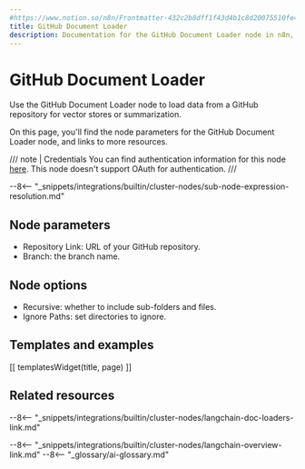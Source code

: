 ```yaml
---
#https://www.notion.so/n8n/Frontmatter-432c2b8dff1f43d4b1c8d20075510fe4
title: GitHub Document Loader
description: Documentation for the GitHub Document Loader node in n8n, a workflow automation platform. Includes details of operations and configuration, and links to examples and credentials information.
---
```


# GitHub Document Loader

Use the GitHub Document Loader node to load data from a GitHub repository for vector stores or summarization.

On this page, you'll find the node parameters for the GitHub Document Loader node, and links to more resources.

/// note | Credentials
You can find authentication information for this node [here](/integrations/builtin/credentials/github/). This node doesn't support OAuth for authentication.
///

--8<-- "_snippets/integrations/builtin/cluster-nodes/sub-node-expression-resolution.md"

## Node parameters

* Repository Link: URL of your GitHub repository.
* Branch: the branch name.

## Node options

* Recursive: whether to include sub-folders and files.
* Ignore Paths: set directories to ignore.

## Templates and examples

<!-- see https://www.notion.so/n8n/Pull-in-templates-for-the-integrations-pages-37c716837b804d30a33b47475f6e3780 -->
[[ templatesWidget(title, page) ]]

## Related resources

--8<-- "_snippets/integrations/builtin/cluster-nodes/langchain-doc-loaders-link.md"

--8<-- "_snippets/integrations/builtin/cluster-nodes/langchain-overview-link.md"
--8<-- "_glossary/ai-glossary.md"
